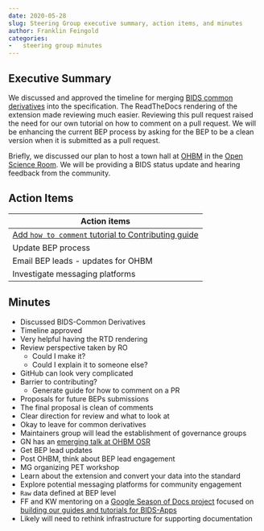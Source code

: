 ```yaml
---
date: 2020-05-28
slug: Steering Group executive summary, action items, and minutes
author: Franklin Feingold
categories:
-   steering group minutes
---
```


<!-- more -->

## Executive Summary

We discussed and approved the timeline for merging [BIDS common derivatives](https://github.com/bids-standard/bids-specification/pull/265) into the specification. The ReadTheDocs rendering of the extension made reviewing much easier. Reviewing this pull request raised the need for our own tutorial on how to comment on a pull request. We will be enhancing the current BEP process by asking for the BEP to be a clean version when it is submitted as a pull request.

Briefly, we discussed our plan to host a town hall at [OHBM](https://www.humanbrainmapping.org/i4a/pages/index.cfm?pageID=3958&activateFull=true) in the [Open Science Room](https://ohbm.github.io/osr2020/). We will be providing a BIDS status update and hearing feedback from the community.

## Action Items

| Action items                                                                                                        |
| ------------------------------------------------------------------------------------------------------------------- |
| [Add `how to comment` tutorial to Contributing guide](https://github.com/bids-standard/bids-specification/pull/490) |
| Update BEP process                                                                                                  |
| Email BEP leads - updates for OHBM                                                                                  |
| Investigate messaging platforms                                                                                     |

## Minutes

-   Discussed BIDS-Common Derivatives
-   Timeline approved
-   Very helpful having the RTD rendering
-   Review perspective taken by RO
    -   Could I make it?
    -   Could I explain it to someone else?
-   GitHub can look very complicated
-   Barrier to contributing?
    -   Generate guide for how to comment on a PR
-   Proposals for future BEPs submissions
-   The final proposal is clean of comments
-   Clear direction for review and what to look at
-   Okay to leave for common derivatives
-   Maintainers group will lead the establishment of governance groups
-   GN has an [emerging talk at OHBM OSR](https://github.com/ohbm/osr2020/issues/42)
-   Get BEP lead updates
-   Post OHBM, think about BEP lead engagement
-   MG organizing PET workshop
-   Learn about the extension and convert your data into the standard
-   Explore potential messaging platforms for community engagement
-   `Raw` data defined at BEP level
-   FF and KW mentoring on a [Google Season of Docs project](https://www.incf.org/activities/google-season-of-docs) focused on [building our guides and tutorials for BIDS-Apps](https://neurostars.org/t/bids-apps-google-season-of-docs-information/6999)
-   Likely will need to rethink infrastructure for supporting documentation
